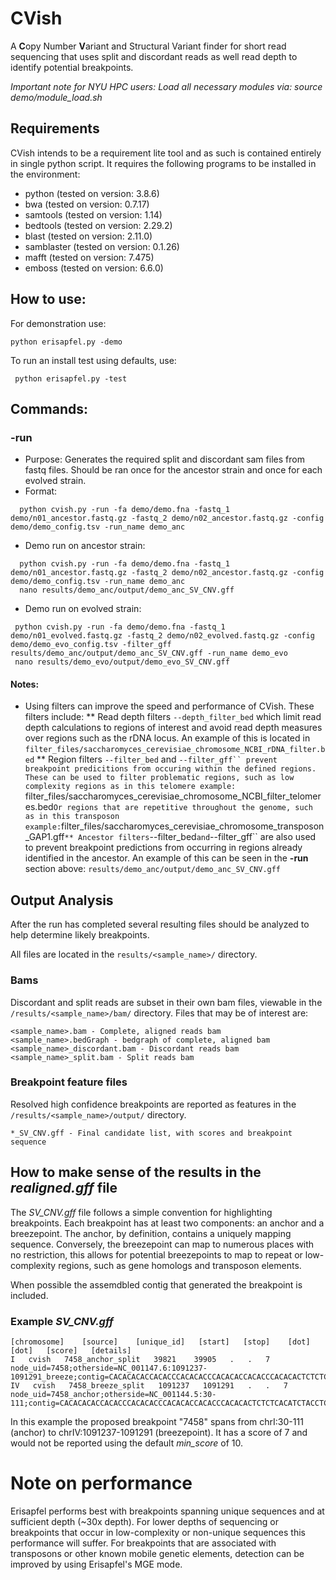 # CVish
A **C**opy Number **V**ariant and Structural Variant finder for short read sequencing that uses split and discordant reads as well read depth to identify potential breakpoints. 

_Important note for NYU HPC users:
 Load all necessary modules via:
	 source demo/module_load.sh_

## Requirements
CVish intends to be a requirement lite tool and as such is contained entirely in single python script. 
It requires the following programs to be installed in the environment:

* python	(tested on version: 3.8.6)
* bwa		(tested on version: 0.7.17)
* samtools	(tested on version: 1.14)
* bedtools	(tested on version: 2.29.2)
* blast		(tested on version: 2.11.0)
* samblaster	(tested on version: 0.1.26)
* mafft		(tested on version: 7.475)
* emboss	(tested on version: 6.6.0)

## How to use:
 For demonstration use:
  ```
  python erisapfel.py -demo
  ```
 To run an install test using defaults, use:
 ```
  python erisapfel.py -test
 ```

## Commands:
 ### -run
 * Purpose: Generates the required split and discordant sam files from fastq files. Should be ran once for the ancestor strain and once for each evolved strain.
  * Format:
 ```
   python cvish.py -run -fa demo/demo.fna -fastq_1 demo/n01_ancestor.fastq.gz -fastq_2 demo/n02_ancestor.fastq.gz -config demo/demo_config.tsv -run_name demo_anc
 ```
 * Demo run on ancestor strain:
 ```
   python cvish.py -run -fa demo/demo.fna -fastq_1 demo/n01_ancestor.fastq.gz -fastq_2 demo/n02_ancestor.fastq.gz -config demo/demo_config.tsv -run_name demo_anc
   nano results/demo_anc/output/demo_anc_SV_CNV.gff
 ```
  * Demo run on evolved strain: 
 ```
  python cvish.py -run -fa demo/demo.fna -fastq_1 demo/n01_evolved.fastq.gz -fastq_2 demo/n02_evolved.fastq.gz -config demo/demo_evo_config.tsv -filter_gff results/demo_anc/output/demo_anc_SV_CNV.gff -run_name demo_evo
  nano results/demo_evo/output/demo_evo_SV_CNV.gff
 ```
 
#### Notes:
* Using filters can improve the speed and performance of CVish. These filters include:
** Read depth filters ```--depth_filter_bed``` which limit read depth calculations to regions of interest and avoid read depth measures over regions such as the rDNA locus. An example of this is located in ```filter_files/saccharomyces_cerevisiae_chromosome_NCBI_rDNA_filter.bed``` 
** Region filters ```--filter_bed``` and ```--filter_gff`` prevent breakpoint predicitions from occuring within the defined regions. These can be used to filter problematic regions, such as low complexity regions as in this telomere example:
```filter_files/saccharomyces_cerevisiae_chromosome_NCBI_filter_telomeres.bed```
Or regions that are repetitive throughout the genome, such as in this transposon example:
```filter_files/saccharomyces_cerevisiae_chromosome_transposon_GAP1.gff```
** Ancestor filters ```--filter_bed``` and ```--filter_gff`` are also used to prevent breakpoint predictions from occurring in regions already identified in the ancestor. An example of this can be seen in the __-run__ section above:
```results/demo_anc/output/demo_anc_SV_CNV.gff```  

## Output Analysis 
After the run has completed several resulting files should be analyzed to help determine likely breakpoints.

All files are located in the ```results/<sample_name>/``` directory.

### Bams 
Discordant and split reads are subset in their own bam files, viewable in the ```/results/<sample_name>/bam/``` directory. Files that may be of interest are:
```
<sample_name>.bam - Complete, aligned reads bam
<sample_name>.bedGraph - bedgraph of complete, aligned bam
<sample_name>_discordant.bam - Discordant reads bam
<sample_name>_split.bam - Split reads bam
```

### Breakpoint feature files
Resolved high confidence breakpoints are reported as features in the ```/results/<sample_name>/output/``` directory. 

```
*_SV_CNV.gff - Final candidate list, with scores and breakpoint sequence 
```

## How to make sense of the results in the _realigned.gff_ file
The _SV_CNV.gff_ file follows a simple convention for highlighting breakpoints. Each breakpoint has at least two components: an anchor and a breezepoint. The anchor, by definition, contains a uniquely mapping sequence. Conversely, the breezepoint can map to numerous places with no restriction, this allows for potential breezepoints to map to repeat or low-complexity regions, such as gene homologs and transposon elements.

When possible the assemdbled contig that generated the breakpoint is included.

### Example _SV_CNV.gff_

```
[chromosome]    [source]    [unique_id]   [start]   [stop]    [dot] [dot]   [score]   [details]
I   cvish   7458_anchor_split	39821    39905   .   .   7    node_uid=7458;otherside=NC_001147.6:1091237-1091291_breeze;contig=CACACACACCACACCCACACACCCACACACCACACCCACACACTCTCTCACATCTACCTCTACTCTCGCTGTCAT
IV   cvish   7458_breeze_split   1091237   1091291   .   .   7    node_uid=7458_anchor;otherside=NC_001144.5:30-111;contig=CACACACACCACACCCACACACCCACACACCACACCCACACACTCTCTCACATCTACCTCTACTCTCGCTGTCAT
```
In this example the proposed breakpoint "7458" spans from chrI:30-111 (anchor) to chrIV:1091237-1091291 (breezepoint). It has a score of 7 and would not be reported using the default _min_score_ of 10.

# Note on performance
Erisapfel performs best with breakpoints spanning unique sequences and at sufficient depth (~30x depth). For lower depths of sequencing or breakpoints that occur in low-complexity or non-unique sequences this performance will suffer.  For breakpoints that are associated with transposons or other known mobile genetic elements, detection can be improved by using Erisapfel's MGE mode.
